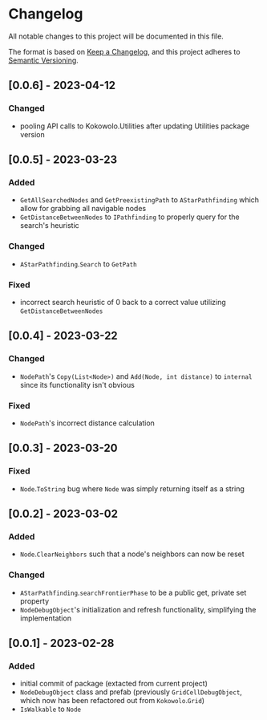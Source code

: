 # Changelog
All notable changes to this project will be documented in this file.

The format is based on [Keep a Changelog](https://keepachangelog.com/en/1.0.0/),
and this project adheres to [Semantic Versioning](https://semver.org/spec/v2.0.0.html).

## [0.0.6] - 2023-04-12
### Changed
* pooling API calls to Kokowolo.Utilities after updating Utilities package version

## [0.0.5] - 2023-03-23
### Added
* `GetAllSearchedNodes` and `GetPreexistingPath` to `AStarPathfinding` which allow for grabbing all navigable nodes
* `GetDistanceBetweenNodes` to `IPathfinding` to properly query for the search's heuristic
### Changed
* `AStarPathfinding`.`Search` to `GetPath`
### Fixed
* incorrect search heuristic of 0 back to a correct value utilizing `GetDistanceBetweenNodes`

## [0.0.4] - 2023-03-22
### Changed
* `NodePath`'s `Copy(List<Node>)` and `Add(Node, int distance)` to `internal` since its functionality isn't obvious
### Fixed
* `NodePath`'s incorrect distance calculation

## [0.0.3] - 2023-03-20
### Fixed
* `Node`.`ToString` bug where `Node` was simply returning itself as a string

## [0.0.2] - 2023-03-02
### Added
* `Node`.`ClearNeighbors` such that a node's neighbors can now be reset
### Changed 
* `AStarPathfinding`.`searchFrontierPhase` to be a public get, private set property
* `NodeDebugObject`'s initialization and refresh functionality, simplifying the implementation

## [0.0.1] - 2023-02-28
### Added
* initial commit of package (extacted from current project)
* `NodeDebugObject` class and prefab (previously `GridCellDebugObject`, which now has been refactored out from `Kokowolo`.`Grid`)
* `IsWalkable` to `Node`